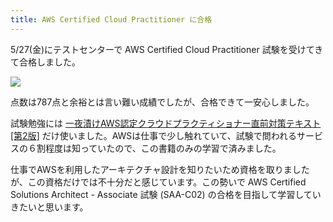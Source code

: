 ```yaml
---
title: AWS Certified Cloud Practitioner に合格
---
```

5/27(金)にテストセンターで AWS Certified Cloud Practitioner 試験を受けてきて合格しました。

![](https://lh6.googleusercontent.com/lkdv2u_Yqmle7HY3_QVwh8DQQlIW6ZUsJfdYCnlIAmrk5TL9Vw-X9y_vdLcNrRBbR-YQMizQKpV9UY6jX9lLrRmcnbymR4rRkiXvKaZv53RpDkMpnlJmM03Fx_gLzx3mszMRg7EDDtS0UacjdgcymQ)

点数は787点と余裕とは言い難い成績でしたが、合格できて一安心しました。

試験勉強には [一夜漬けAWS認定クラウドプラクティショナー直前対策テキスト\[第2版\]](https://www.amazon.co.jp/dp/4798067156) だけ使いました。AWSは仕事で少し触れていて、試験で問われるサービスの６割程度は知っていたので、この書籍のみの学習で済みました。

仕事でAWSを利用したアーキテクチャ設計を知りたいため資格を取りましたが、この資格だけでは不十分だと感じています。この勢いで AWS Certified Solutions Architect - Associate 試験 (SAA-C02) の合格を目指して学習していきたいと思います。
